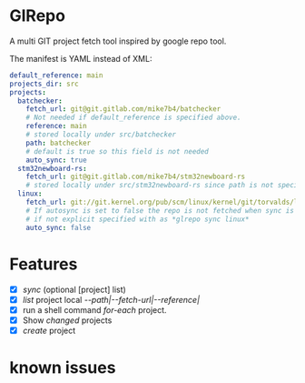 # GlRepo

A multi GIT project fetch tool inspired by google repo tool.

The manifest is YAML instead of XML:

```yaml
default_reference: main
projects_dir: src
projects:
  batchecker:
    fetch_url: git@git.gitlab.com/mike7b4/batchecker
    # Not needed if default_reference is specified above.
    reference: main
    # stored locally under src/batchecker
    path: batchecker
    # default is true so this field is not needed
    auto_sync: true
  stm32newboard-rs:
    fetch_url: git@git.gitlab.com/mike7b4/stm32newboard-rs
    # stored locally under src/stm32newboard-rs since path is not specified
  linux:
    fetch_url: git://git.kernel.org/pub/scm/linux/kernel/git/torvalds/linux.git
    # If autosync is set to false the repo is not fetched when sync is run.
    # if not explicit specified with as *glrepo sync linux*
    auto_sync: false
```

# Features

 - [x] *sync* (optional [project] list)
 - [x] *list* project local *--path|--fetch-url|--reference|*
 - [x] run a shell command *for-each* project.
 - [x] Show *changed* projects
 - [x] *create* project

 # known issues

